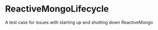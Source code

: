ReactiveMongoLifecycle
======================

A test case for issues with starting up and shutting down ReactiveMongo
